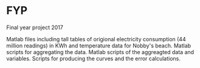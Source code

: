 # FYP
Final year project 2017

Matlab files including tall tables of origional electricity consumption (44 million readings) in KWh 
and temperature data for Nobby's beach.
Matlab scripts for aggregating the data.
Matlab scripts of the aggreagted data and variables.
Scripts for producing the curves and the error calculations.

